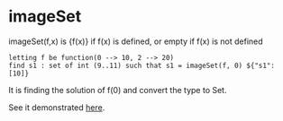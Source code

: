 # imageSet

imageSet(f,x) is {f(x)} if f(x) is defined, or empty if f(x) is not defined
```
letting f be function(0 --> 10, 2 --> 20)
find s1 : set of int (9..11) such that s1 = imageSet(f, 0) ${"s1": [10]}
```
It is finding the solution of f(0) and convert the type to Set.

See it demonstrated [here](https://github.com/conjure-cp/conjure/blob/main/docs/notebooks/Function_operators.ipynb).
